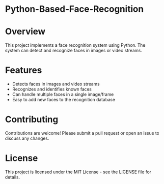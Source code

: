 # Python-Based-Face-Recognition

# Overview

This project implements a face recognition system using Python. The system can detect and recognize faces in images or video streams.

# Features
* Detects faces in images and video streams
* Recognizes and identifies known faces
* Can handle multiple faces in a single image/frame
* Easy to add new faces to the recognition database

# Contributing

Contributions are welcome! Please submit a pull request or open an issue to discuss any changes.

# License
This project is licensed under the MIT License - see the LICENSE file for details.

